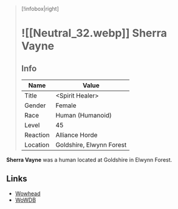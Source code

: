 > [!infobox|right]
> # ![[Neutral_32.webp]] Sherra Vayne
> ## Info
> | Name |  Value |
> |---|---|
> | Title | &lt;Spirit Healer>
> | Gender | Female |
> | Race | Human (Humanoid) |
> | Level | 45 |
> | Reaction | <span class="friendly">Alliance</span> <span class="friendly">Horde</span> |
> | Location | Goldshire, Elwynn Forest |

**Sherra Vayne** was a human located at Goldshire in Elwynn Forest. 

## Links

- [Wowhead](https://www.wowhead.com/npc=2293)
- [WoWDB](https://www.wowdb.com/npcs/2293)